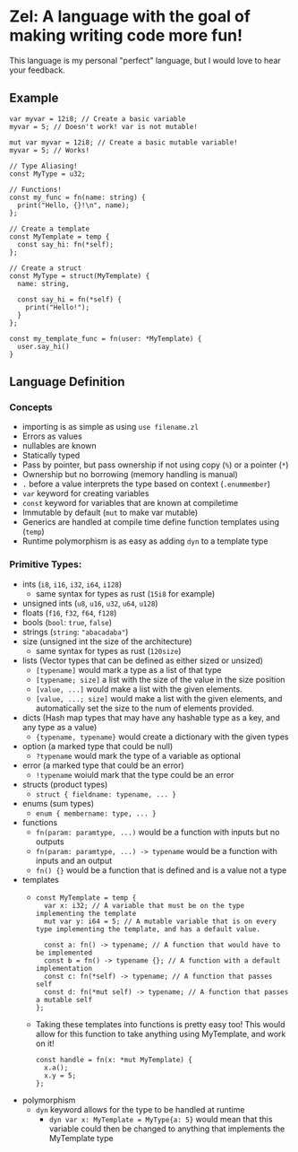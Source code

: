 # Zel: A language with the goal of making writing code more fun!
This language is my personal "perfect" language, but I would love to hear your feedback.

## Example
```
var myvar = 12i8; // Create a basic variable
myvar = 5; // Doesn't work! var is not mutable!

mut var myvar = 12i8; // Create a basic mutable variable!
myvar = 5; // Works!

// Type Aliasing!
const MyType = u32;

// Functions!
const my_func = fn(name: string) {
  print("Hello, {}!\n", name);
};

// Create a template
const MyTemplate = temp {
  const say_hi: fn(*self);
};

// Create a struct
const MyType = struct(MyTemplate) {
  name: string,

  const say_hi = fn(*self) {
    print("Hello!");
  }
};

const my_template_func = fn(user: *MyTemplate) {
  user.say_hi()
}

```

## Language Definition

### Concepts
- importing is as simple as using `use filename.zl`
- Errors as values
- nullables are known
- Statically typed
- Pass by pointer, but pass ownership if not using copy (`%`) or a pointer (`*`)
- Ownership but no borrowing (memory handling is manual)
- `.` before a value interprets the type based on context (`.enummember`)
- `var` keyword for creating variables
- `const` keyword for variables that are known at compiletime
- Immutable by default (`mut` to make var mutable)
- Generics are handled at compile time define function templates using (`temp`)
- Runtime polymorphism is as easy as adding `dyn` to a template type

### Primitive Types:
- ints (`i8`, `i16`, `i32`, `i64`, `i128`)
  - same syntax for types as rust (`15i8` for example)
- unsigned ints (`u8`, `u16`, `u32`, `u64`, `u128`)
- floats (`f16`, `f32`, `f64`, `f128`)
- bools (`bool`: `true`, `false`)
- strings (`string`: `"abacadaba"`)
- size (unsigned int the size of the architecture)
  - same syntax for types as rust (`120size`)
- lists (Vector types that can be defined as either sized or unsized)
  - `[typename]` would mark a type as a list of that type
  - `[typename; size]` a list with the size of the value in the size position
  - `[value, ...]` would make a list with the given elements.
  - `[value, ...; size]` would make a list with the given elements, and automatically set the size to the num of elements provided.
- dicts (Hash map types that may have any hashable type as a key, and any type as a value)
  - `{typename, typename}` would create a dictionary with the given types
- option (a marked type that could be null)
  - `?typename` would mark the type of a variable as optional
- error (a marked type that could be an error)
  - `!typename` woiuld mark that the type could be an error
- structs (product types)
  - `struct { fieldname: typename, ... }`
- enums (sum types)
  - `enum { membername: type, ... }`
- functions
  - `fn(param: paramtype, ...)` would be a function with inputs but no outputs
  - `fn(param: paramtype, ...) -> typename` would be a function with inputs and an output
  - `fn() {}` would be a function that is defined and is a value not a type
- templates
  - ```
    const MyTemplate = temp {
      var x: i32; // A variable that must be on the type implementing the template
      mut var y: i64 = 5; // A mutable variable that is on every type implementing the template, and has a default value.

      const a: fn() -> typename; // A function that would have to be implemented
      const b = fn() -> typename {}; // A function with a default implementation
      const c: fn(*self) -> typename; // A function that passes self
      const d: fn(*mut self) -> typename; // A function that passes a mutable self
    };
    ```
  - Taking these templates into functions is pretty easy too!
    This would allow for this function to take anything using MyTemplate, and work on it!
    ```
    const handle = fn(x: *mut MyTemplate) {
      x.a();
      x.y = 5;
    };
    ```
- polymorphism
  - `dyn` keyword allows for the type to be handled at runtime
    - `dyn var x: MyTemplate = MyType{a: 5}` would mean that this variable could then be changed to anything that implements the MyTemplate type
